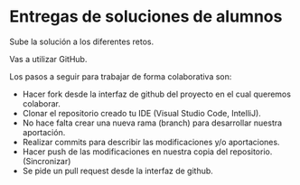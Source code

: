 # Entregas de soluciones de alumnos


Sube la solución a los diferentes retos. 

Vas a utilizar GitHub.

Los pasos a seguir para trabajar de forma colaborativa son:

- Hacer fork desde la interfaz de github del proyecto en el cual queremos colaborar.
- Clonar el repositorio creado tu IDE (Visual Studio Code, IntelliJ).
- No hace falta crear una nueva rama (branch) para desarrollar nuestra aportación.
- Realizar commits para describir las modificaciones y/o aportaciones.
- Hacer push de las modificaciones en nuestra copia del repositorio. (Sincronizar)
- Se pide un pull request desde la interfaz de github.


